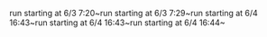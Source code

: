 run starting at 6/3 7:20~run starting at 6/3 7:29~run starting at 6/4 16:43~run starting at 6/4 16:43~run starting at 6/4 16:44~